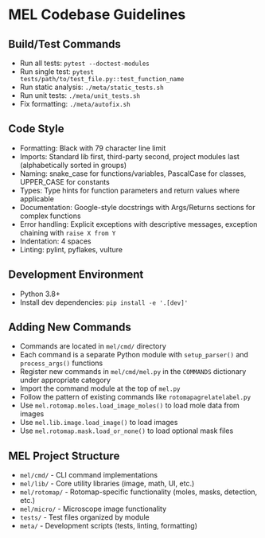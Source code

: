 # MEL Codebase Guidelines

## Build/Test Commands
- Run all tests: `pytest --doctest-modules`
- Run single test: `pytest tests/path/to/test_file.py::test_function_name`
- Run static analysis: `./meta/static_tests.sh`
- Run unit tests: `./meta/unit_tests.sh`
- Fix formatting: `./meta/autofix.sh`

## Code Style
- Formatting: Black with 79 character line limit
- Imports: Standard lib first, third-party second, project modules last (alphabetically sorted in groups)
- Naming: snake_case for functions/variables, PascalCase for classes, UPPER_CASE for constants
- Types: Type hints for function parameters and return values where applicable
- Documentation: Google-style docstrings with Args/Returns sections for complex functions
- Error handling: Explicit exceptions with descriptive messages, exception chaining with `raise X from Y`
- Indentation: 4 spaces
- Linting: pylint, pyflakes, vulture

## Development Environment
- Python 3.8+
- Install dev dependencies: `pip install -e '.[dev]'`

## Adding New Commands
- Commands are located in `mel/cmd/` directory
- Each command is a separate Python module with `setup_parser()` and `process_args()` functions
- Register new commands in `mel/cmd/mel.py` in the `COMMANDS` dictionary under appropriate category
- Import the command module at the top of `mel.py`
- Follow the pattern of existing commands like `rotomapagrelatelabel.py`
- Use `mel.rotomap.moles.load_image_moles()` to load mole data from images
- Use `mel.lib.image.load_image()` to load images
- Use `mel.rotomap.mask.load_or_none()` to load optional mask files

## MEL Project Structure
- `mel/cmd/` - CLI command implementations
- `mel/lib/` - Core utility libraries (image, math, UI, etc.)
- `mel/rotomap/` - Rotomap-specific functionality (moles, masks, detection, etc.)
- `mel/micro/` - Microscope image functionality
- `tests/` - Test files organized by module
- `meta/` - Development scripts (tests, linting, formatting)